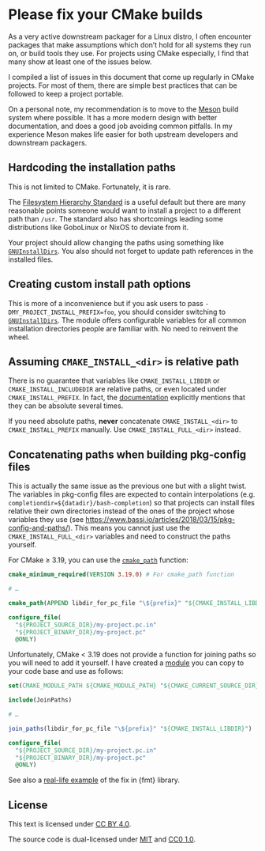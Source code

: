 # Please fix your CMake builds

As a very active downstream packager for a Linux distro, I often encounter packages that make assumptions which don’t hold for all systems they run on, or build tools they use. For projects using CMake especially, I find that many show at least one of the issues below.

I compiled a list of issues in this document that come up regularly in CMake projects. For most of them, there are simple best practices that can be followed to keep a project portable.

On a personal note, my recommendation is to move to the [Meson](https://mesonbuild.com/) build system where possible. It has a more modern design with better documentation, and does a good job avoiding common pitfalls. In my experience Meson makes life easier for both upstream developers and downstream packagers.

## Hardcoding the installation paths

This is not limited to CMake. Fortunately, it is rare.

The [Filesystem Hierarchy Standard](https://en.wikipedia.org/wiki/Filesystem_Hierarchy_Standard) is a useful default but there are many reasonable points someone would want to install a project to a different path than `/usr`. The standard also has shortcomings leading some distributions like GoboLinux or NixOS to deviate from it.

Your project should allow changing the paths using something like [`GNUInstallDirs`](https://cmake.org/cmake/help/latest/module/GNUInstallDirs.html). You also should not forget to update path references in the installed files.


## Creating custom install path options

This is more of a inconvenience but if you ask users to pass `-DMY_PROJECT_INSTALL_PREFIX=foo`, you should consider switching to [`GNUInstallDirs`](https://cmake.org/cmake/help/latest/module/GNUInstallDirs.html). The module offers configurable variables for all common installation directories people are familiar with. No need to reinvent the wheel.


## Assuming `CMAKE_INSTALL_<dir>` is relative path

There is no guarantee that variables like `CMAKE_INSTALL_LIBDIR` or `CMAKE_INSTALL_INCLUDEDIR` are relative paths, or even located under `CMAKE_INSTALL_PREFIX`. In fact, the [documentation](https://cmake.org/cmake/help/latest/module/GNUInstallDirs.html) explicitly mentions that they can be absolute several times.

If you need absolute paths, **never** concatenate `CMAKE_INSTALL_<dir>` to `CMAKE_INSTALL_PREFIX` manually. Use `CMAKE_INSTALL_FULL_<dir>` instead.


## Concatenating paths when building pkg-config files

This is actually the same issue as the previous one but with a slight twist. The variables in pkg-config files are expected to contain interpolations (e.g. `completiondir=${datadir}/bash-completion`) so that projects can install files relative their own directories instead of the ones of the project whose variables they use (see https://www.bassi.io/articles/2018/03/15/pkg-config-and-paths/). This means you cannot just use the `CMAKE_INSTALL_FULL_<dir>` variables and need to construct the paths yourself.

For CMake ≥ 3.19, you can use the [`cmake_path`](https://cmake.org/cmake/help/latest/command/cmake_path.html#append) function:

```cmake
cmake_minimum_required(VERSION 3.19.0) # For cmake_path function

# …

cmake_path(APPEND libdir_for_pc_file "\${prefix}" "${CMAKE_INSTALL_LIBDIR}")

configure_file(
  "${PROJECT_SOURCE_DIR}/my-project.pc.in"
  "${PROJECT_BINARY_DIR}/my-project.pc"
  @ONLY)
```

Unfortunately, CMake < 3.19 does not provide a function for joining paths so you will need to add it yourself. I have created a [module](CMakeScripts/JoinPaths.cmake) you can copy to your code base and use as follows:

```cmake
set(CMAKE_MODULE_PATH ${CMAKE_MODULE_PATH} "${CMAKE_CURRENT_SOURCE_DIR}/CMakeScripts")

include(JoinPaths)

# …

join_paths(libdir_for_pc_file "\${prefix}" "${CMAKE_INSTALL_LIBDIR}")

configure_file(
  "${PROJECT_SOURCE_DIR}/my-project.pc.in"
  "${PROJECT_BINARY_DIR}/my-project.pc"
  @ONLY)
```

See also a [real-life example](https://github.com/fmtlib/fmt/pull/1657) of the fix in {fmt} library.

## License

This text is licensed under [CC BY 4.0](https://creativecommons.org/licenses/by/4.0/).

The source code is dual-licensed under [MIT](LICENSE.md) and [CC0 1.0](https://creativecommons.org/publicdomain/zero/1.0/).
